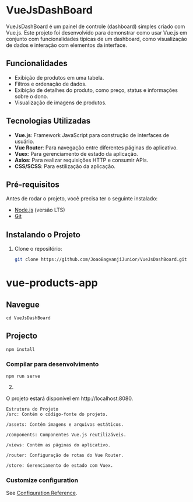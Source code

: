 # VueJsDashBoard

VueJsDashBoard é um painel de controle (dashboard) simples criado com Vue.js. Este projeto foi desenvolvido para demonstrar como usar Vue.js em conjunto com funcionalidades típicas de um dashboard, como visualização de dados e interação com elementos da interface.

## Funcionalidades

- Exibição de produtos em uma tabela.
- Filtros e ordenação de dados.
- Exibição de detalhes do produto, como preço, status e informações sobre o dono.
- Visualização de imagens de produtos.

## Tecnologias Utilizadas

- **Vue.js**: Framework JavaScript para construção de interfaces de usuário.
- **Vue Router**: Para navegação entre diferentes páginas do aplicativo.
- **Vuex**: Para gerenciamento de estado da aplicação.
- **Axios**: Para realizar requisições HTTP e consumir APIs.
- **CSS/SCSS**: Para estilização da aplicação.

## Pré-requisitos

Antes de rodar o projeto, você precisa ter o seguinte instalado:

- [Node.js](https://nodejs.org/) (versão LTS)
- [Git](https://git-scm.com/)

## Instalando o Projeto

1. Clone o repositório:

   ```bash
   git clone https://github.com/JoaoBagvanjiJunior/VueJsDashBoard.git

# vue-products-app

## Navegue
```
cd VueJsDashBoard
```
## Projecto
```
npm install
```

### Compilar para desenvolvimento
```
npm run serve
```
2.
O projeto estará disponível em http://localhost:8080.
```
Estrutura do Projeto
/src: Contém o código-fonte do projeto.

/assets: Contém imagens e arquivos estáticos.

/components: Componentes Vue.js reutilizáveis.

/views: Contém as páginas do aplicativo.

/router: Configuração de rotas do Vue Router.

/store: Gerenciamento de estado com Vuex.
```



### Customize configuration
See [Configuration Reference](https://cli.vuejs.org/config/).
